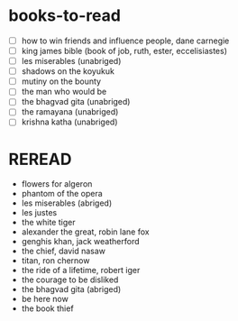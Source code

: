 # books-to-read
- [ ] how to win friends and influence people, dane carnegie
- [ ] king james bible (book of job, ruth, ester, eccelisiastes)
- [ ] les miserables (unabriged)
- [ ] shadows on the koyukuk
- [ ] mutiny on the bounty
- [ ] the man who would be 
- [ ] the bhagvad gita (unabriged)
- [ ] the ramayana (unabriged)
- [ ] krishna katha (unabriged)

# REREAD
- flowers for algeron
- phantom of the opera
- les miserables (abriged)
- les justes
- the white tiger
- alexander the great, robin lane fox
- genghis khan, jack weatherford
- the chief, david nasaw
- titan, ron chernow
- the ride of a lifetime, robert iger
- the courage to be disliked
- the bhagvad gita (abriged)
- be here now
- the book thief
